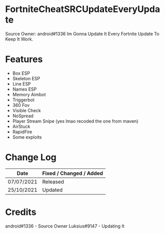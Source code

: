 # FortniteCheatSRCUpdateEveryUpdate
Source Owner: android#1336
Im Gonna Update It Every Fortnite Update To Keep It Work.


# Features
* Box ESP
* Skeleton ESP
* Line ESP
* Names ESP
* Memory Aimbot
* Triggerbot
* 360 Fov
* Visible Check
* NoSpread
* Player Stream Snipe (yes lmao recoded the one from maven)
* AirStuck
* RapidFire
* Some exploits


# Change Log 
| Date         | Fixed / Changed / Added |
| ------------ | ----------------------- |
| 07/07/2021   | Released                |
| 25/10/2021   | Updated                 |
        


# Credits 

android#1336 - Source Owner
Luksius#9147 - Updating It
